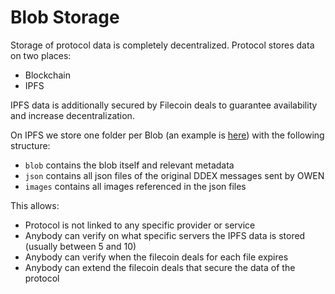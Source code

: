 # Blob Storage

Storage of protocol data is completely decentralized. Protocol stores data on two places:

* Blockchain
* IPFS

IPFS data is additionally secured by Filecoin deals to guarantee availability and increase decentralization.

On IPFS we store one folder per Blob (an example is [here](https://bafybeicc3kvcgna6nwfyngrlslkckzj6urpz2bh3x4nnyclb6r4mi2qwda.ipfs.w3s.link/)) with the following structure:
* `blob` contains the blob itself and relevant metadata
* `json` contains all json files of the original DDEX messages sent by OWEN
* `images` contains all images referenced in the json files

This allows:
* Protocol is not linked to any specific provider or service
* Anybody can verify on what specific servers the IPFS data is stored (usually between 5 and 10)
* Anybody can verify when the filecoin deals for each file expires
* Anybody can extend the filecoin deals that secure the data of the protocol


